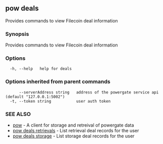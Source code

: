 ## pow deals

Provides commands to view Filecoin deal information

### Synopsis

Provides commands to view Filecoin deal information

### Options

```
  -h, --help   help for deals
```

### Options inherited from parent commands

```
      --serverAddress string   address of the powergate service api (default "127.0.0.1:5002")
  -t, --token string           user auth token
```

### SEE ALSO

* [pow](pow.md)	 - A client for storage and retreival of powergate data
* [pow deals retrievals](pow_deals_retrievals.md)	 - List retrieval deal records for the user
* [pow deals storage](pow_deals_storage.md)	 - List storage deal records for the user


